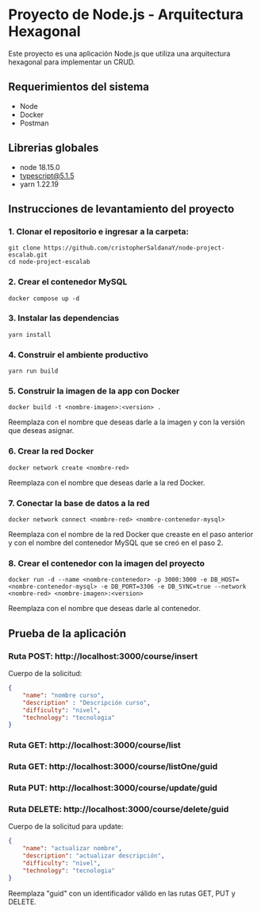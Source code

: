 # Proyecto de Node.js - Arquitectura Hexagonal

Este proyecto es una aplicación Node.js que utiliza una arquitectura hexagonal para implementar un CRUD.

## Requerimientos del sistema

-	Node
-	Docker
-	Postman

## Librerias globales

-	node 18.15.0
-	typescript@5.1.5
-	yarn 1.22.19




## Instrucciones de levantamiento del proyecto

### 1. Clonar el repositorio e ingresar a la carpeta:
	git clone https://github.com/cristopherSaldanaY/node-project-escalab.git
	cd node-project-escalab


### 2. Crear el contenedor MySQL
	docker compose up -d

### 3. Instalar las dependencias
	yarn install

### 4. Construir el ambiente productivo
	yarn run build

### 5. Construir la imagen de la app con Docker
	docker build -t <nombre-imagen>:<version> .
Reemplaza <nombre-imagen> con el nombre que deseas darle a la imagen y <version> con la versión que deseas asignar.

### 6. Crear la red Docker
	docker network create <nombre-red>
Reemplaza <nombre-red> con el nombre que deseas darle a la red Docker.

### 7. Conectar la base de datos a la red
	docker network connect <nombre-red> <nombre-contenedor-mysql>

Reemplaza <nombre-red> con el nombre de la red Docker que creaste en el paso anterior y <nombre-contenedor-mysql> con el nombre del contenedor MySQL que se creó en el paso 2.

### 8. Crear el contenedor con la imagen del proyecto
	docker run -d --name <nombre-contenedor> -p 3000:3000 -e DB_HOST=<nombre-contenedor-mysql> -e DB_PORT=3306 -e DB_SYNC=true --network <nombre-red> <nombre-imagen>:<version>

Reemplaza <nombre-contenedor> con el nombre que deseas darle al contenedor.

## Prueba de la aplicación

### Ruta POST: http://localhost:3000/course/insert

Cuerpo de la solicitud:

```json
{
    "name": "nombre curso",
    "description" : "Descripción curso",
    "difficulty": "nivel",
    "technology": "tecnologia"
}
```

### Ruta GET: http://localhost:3000/course/list
### Ruta GET: http://localhost:3000/course/listOne/guid
### Ruta PUT: http://localhost:3000/course/update/guid
### Ruta DELETE: http://localhost:3000/course/delete/guid

Cuerpo de la solicitud para update:

```json
{
    "name": "actualizar nombre",
    "description": "actualizar descripción",
    "difficulty": "nivel",
    "technology": "tecnologia"
}
```


Reemplaza "guid" con un identificador válido en las rutas GET, PUT y DELETE.

